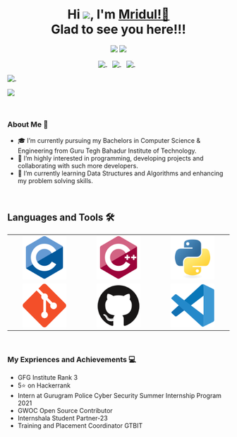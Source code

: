 <h1 align="center">Hi <img src="https://github.com/TheDudeThatCode/TheDudeThatCode/blob/master/Assets/Hi.gif" width="29px">, I'm <a href="https://sites.google.com/view/mridul-kapoor/about" target="_blank">Mridul!💙</a></br> Glad to see you here!!!</h1>

<p align='center'>
   <img src="https://readme-typing-svg.herokuapp.com?color=e96443&size=40&width=900&height=80&lines=Welcome-to-My-Github-Profile"/>
    <img src="https://readme-typing-svg.herokuapp.com?color=2599db&size=40&width=900&height=80&lines=Connect-to-me-on-my-social-accounts"/>
</p>

<p align='center'>
<a href="https://www.linkedin.com/in/mridul-kapoor-b2ba94185//">
  <img align="center" width="30px" src="https://cdn.jsdelivr.net/npm/simple-icons@v3/icons/linkedin.svg"  />
</a>&nbsp;&nbsp;
<a href="mailto:mridulkapoor123456@gmail.com">
  <img align="center" width="30px" src="https://cdn.jsdelivr.net/npm/simple-icons@v3/icons/gmail.svg" />
</a>&nbsp;&nbsp;
<a href="https://auth.geeksforgeeks.org/user/mridulkapoor123456/practice/
">
  <img align="center" width="30px" src="https://cdn.jsdelivr.net/npm/simple-icons@v3/icons/geeksforgeeks.svg" />
</a>&nbsp;&nbsp;
   
   <a href="https://leetcode.com/mridul_8920/
">
  <img align="center" width="30px" src="https://www.svgrepo.com/svg/306171/hackerrank" />
</a>&nbsp;&nbsp;
   
<a href="https://dev.to/mridul8920">
  <img align="center" width="30px" src="https://cdn.jsdelivr.net/npm/simple-icons@3.13.0/icons/dev-dot-to.svg" />
</a>
</p>
</br>


### About Me 🚀
- 🎓 I’m currently pursuing my Bachelors in Computer Science & Engineering from Guru Tegh Bahadur Institute of Technology.
- 👀 I’m highly interested in programming, developing projects and collaborating with such more developers.
- 🌱 I’m currently learning Data Structures and Algorithms and enhancing my problem solving skills.


</br>

<h2>Languages and Tools 🛠</h2>
<p align='center'>
   <table align='center' width='250px'>
      <tr>
<td width="250" align='center'>&nbsp;&nbsp;<img alt="C" width="100px" src="https://github.com/devicons/devicon/blob/master/icons/c/c-original.svg" />&nbsp;&nbsp;</td>
<td width="250" align='center'>&nbsp;&nbsp;<img alt="C++" width="100px" src="https://github.com/devicons/devicon/blob/master/icons/cplusplus/cplusplus-original.svg" />&nbsp;&nbsp;</td>
<td width="250" align='center'>&nbsp;&nbsp;<img alt="Python" width="100px" src="https://github.com/devicons/devicon/blob/master/icons/python/python-original.svg"/>&nbsp;&nbsp;</td>
      </tr>
      <tr>
<td width="250" align='center'>&nbsp;&nbsp;<img alt="Git" width="100px" src="https://github.com/devicons/devicon/blob/master/icons/git/git-original.svg" />&nbsp;&nbsp;</td>
<td width="250" align='center'>&nbsp;&nbsp;<img alt="Github" width="100px" src="https://github.com/devicons/devicon/blob/master/icons/github/github-original.svg" />&nbsp;&nbsp; </td>
<!-- <img alt="JavaScript" width="100px" src="https://github.com/devicons/devicon/blob/master/icons/javascript/javascript-plain.svg" /> -->
<td width="250" align='center'>&nbsp;&nbsp;<img alt="VS-Code" width="100px" src="https://github.com/devicons/devicon/blob/master/icons/vscode/vscode-original.svg" />&nbsp;&nbsp;</td>
      </tr>
      </table>
</p>
</br>

### My Expriences and Achievements 💻
- GFG Institute Rank 3
- 5⭐ on Hackerrank
- Intern at Gurugram Police Cyber Security Summer
  Internship Program 2021
- GWOC Open Source Contributor 
- Internshala Student Partner-23
- Training and Placement Coordinator GTBIT

</br></br></br></br>
